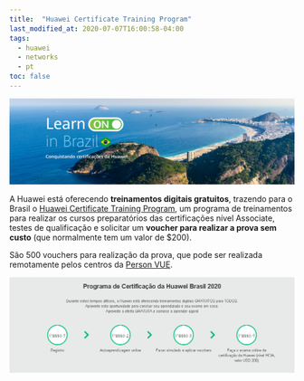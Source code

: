 ```yaml
---
title:  "Huawei Certificate Training Program"
last_modified_at: 2020-07-07T16:00:58-04:00
tags:
  - huawei
  - networks
  - pt
toc: false
---
```


[![](/assets/images/posts/2020-07-07-haina-brazil/0.jpg)](https://e.huawei.com/en/talent/#/news/details?consultationId=749)

A Huawei está oferecendo **treinamentos digitais gratuitos**, trazendo para o Brasil o [Huawei Certificate Training Program](https://e.huawei.com/en/talent/#/news/details?consultationId=749), um programa de treinamentos para realizar os cursos preparatórios das certificações nível Associate, testes de qualificação e solicitar um **voucher para realizar a prova sem custo** (que normalmente tem um valor de $200).

São 500 vouchers para realização da prova, que pode ser realizada remotamente pelos centros da [Person VUE](https://home.pearsonvue.com/Clients/Huawei.aspx).

![](/assets/images/posts/2020-07-07-haina-brazil/1.png)


